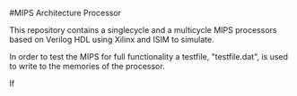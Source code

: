#MIPS Architecture Processor 

This repository contains a singlecycle and a multicycle MIPS processors based on Verilog HDL using Xilinx and ISIM to simulate. 

In order to test the MIPS for full functionality a testfile, "testfile.dat", is used to write to the memories of the processor. 

If 

